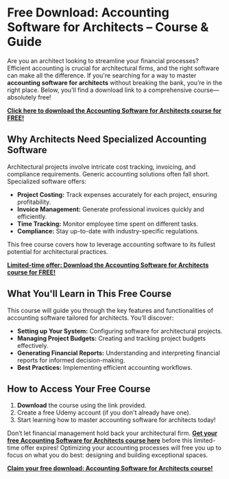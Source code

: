 # Free Download: Accounting Software for Architects – Course & Guide

Are you an architect looking to streamline your financial processes? Efficient accounting is crucial for architectural firms, and the right software can make all the difference. If you're searching for a way to master **accounting software for architects** without breaking the bank, you’re in the right place. Below, you’ll find a download link to a comprehensive course—absolutely free!

[**Click here to download the Accounting Software for Architects course for FREE!**](https://udemywork.com/accounting-software-for-architects)

## Why Architects Need Specialized Accounting Software

Architectural projects involve intricate cost tracking, invoicing, and compliance requirements. Generic accounting solutions often fall short. Specialized software offers:

*   **Project Costing:** Track expenses accurately for each project, ensuring profitability.
*   **Invoice Management:** Generate professional invoices quickly and efficiently.
*   **Time Tracking:** Monitor employee time spent on different tasks.
*   **Compliance:** Stay up-to-date with industry-specific regulations.

This free course covers how to leverage accounting software to its fullest potential for architectural practices.

[**Limited-time offer: Download the Accounting Software for Architects course for FREE!**](https://udemywork.com/accounting-software-for-architects)

## What You'll Learn in This Free Course

This course will guide you through the key features and functionalities of accounting software tailored for architects. You’ll discover:

*   **Setting up Your System:** Configuring software for architectural projects.
*   **Managing Project Budgets:** Creating and tracking project budgets effectively.
*   **Generating Financial Reports:** Understanding and interpreting financial reports for informed decision-making.
*   **Best Practices:** Implementing efficient accounting workflows.

## How to Access Your Free Course

1.  **Download** the course using the link provided.
2.  Create a free Udemy account (if you don't already have one).
3.  Start learning how to master accounting software for architects today!

Don’t let financial management hold back your architectural firm. **[Get your free Accounting Software for Architects course here](https://udemywork.com/accounting-software-for-architects)** before this limited-time offer expires! Optimizing your accounting processes will free you up to focus on what you do best: designing and building exceptional spaces.

[**Claim your free download: Accounting Software for Architects course!**](https://udemywork.com/accounting-software-for-architects)
